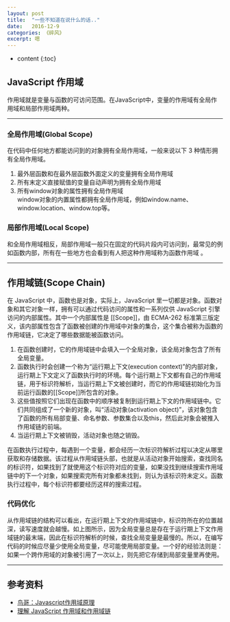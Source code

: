 ```yaml
---
layout: post
title:  "一些不知道在说什么的话.."
date:   2016-12-9
categories: 《碎风》
excerpt: 嗯
---
```


* content
{:toc}

## JavaScript 作用域 

作用域就是变量与函数的可访问范围。在JavaScript中，变量的作用域有全局作用域和局部作用域两种。

---

### 全局作用域(Global Scope)

在代码中任何地方都能访问到的对象拥有全局作用域，一般来说以下 3 种情形拥有全局作用域。

1. 最外层函数和在最外层函数外面定义的变量拥有全局作用域
2. 所有末定义直接赋值的变量自动声明为拥有全局作用域
3. 所有window对象的属性拥有全局作用域   
    window对象的内置属性都拥有全局作用域，例如window.name、window.location、window.top等。

### 局部作用域(Local Scope)

和全局作用域相反，局部作用域一般只在固定的代码片段内可访问到，最常见的例如函数内部，所有在一些地方也会看到有人把这种作用域称为函数作用域
。

---

## 作用域链(Scope Chain)

在 JavaScript 中，函数也是对象，实际上，JavaScript 里一切都是对象。函数对象和其它对象一样，拥有可以通过代码访问的属性和一系列仅供 JavaScript 引擎访问的内部属性。其中一个内部属性是 [[Scope]]，由 ECMA-262 标准第三版定义，该内部属性包含了函数被创建的作用域中对象的集合，这个集合被称为函数的作用域链，它决定了哪些数据能被函数访问。

1. 在函数创建时，它的作用域链中会填入一个全局对象，该全局对象包含了所有全局变量。
2. 函数执行时会创建一个称为“运行期上下文(execution context)”的内部对象，运行期上下文定义了函数执行时的环境。每个运行期上下文都有自己的作用域链，用于标识符解析，当运行期上下文被创建时，而它的作用域链初始化为当前运行函数的[[Scope]]所包含的对象。
3. 这些值按照它们出现在函数中的顺序被复制到运行期上下文的作用域链中。它们共同组成了一个新的对象，叫“活动对象(activation object)”，该对象包含了函数的所有局部变量、命名参数、参数集合以及this，然后此对象会被推入作用域链的前端。
4. 当运行期上下文被销毁，活动对象也随之销毁。

在函数执行过程中，每遇到一个变量，都会经历一次标识符解析过程以决定从哪里获取和存储数据。该过程从作用域链头部，也就是从活动对象开始搜索，查找同名的标识符，如果找到了就使用这个标识符对应的变量，如果没找到继续搜索作用域链中的下一个对象，如果搜索完所有对象都未找到，则认为该标识符未定义。函数执行过程中，每个标识符都要经历这样的搜索过程。

### 代码优化

从作用域链的结构可以看出，在运行期上下文的作用域链中，标识符所在的位置越深，读写速度就会越慢。如上图所示，因为全局变量总是存在于运行期上下文作用域链的最末端，因此在标识符解析的时候，查找全局变量是最慢的。所以，在编写代码的时候应尽量少使用全局变量，尽可能使用局部变量。一个好的经验法则是：如果一个跨作用域的对象被引用了一次以上，则先把它存储到局部变量里再使用。

---

## 参考资料

* [鸟哥：Javascript作用域原理](http://www.laruence.com/2009/05/28/863.html)
* [理解 JavaScript 作用域和作用域链](http://www.cnblogs.com/lhb25/archive/2011/09/06/javascript-scope-chain.html)
